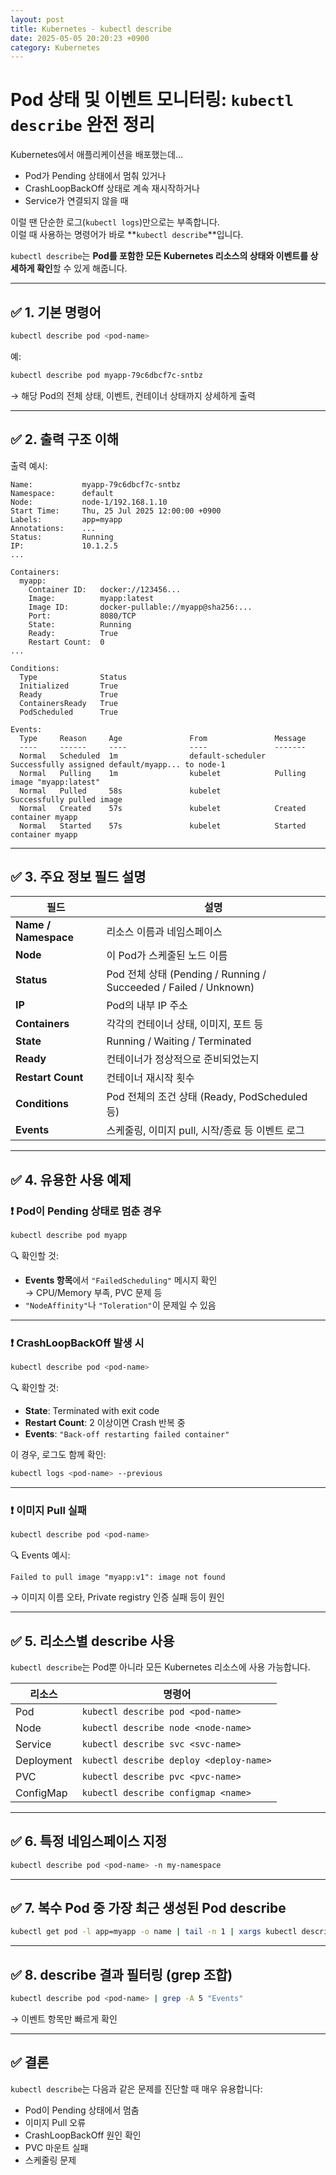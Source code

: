 ```yaml
---
layout: post
title: Kubernetes - kubectl describe
date: 2025-05-05 20:20:23 +0900
category: Kubernetes
---
```

# Pod 상태 및 이벤트 모니터링: `kubectl describe` 완전 정리

Kubernetes에서 애플리케이션을 배포했는데…

- Pod가 Pending 상태에서 멈춰 있거나  
- CrashLoopBackOff 상태로 계속 재시작하거나  
- Service가 연결되지 않을 때

이럴 땐 단순한 로그(`kubectl logs`)만으로는 부족합니다.  
이럴 때 사용하는 명령어가 바로 **`kubectl describe`**입니다.

`kubectl describe`는 **Pod를 포함한 모든 Kubernetes 리소스의 상태와 이벤트를 상세하게 확인**할 수 있게 해줍니다.

---

## ✅ 1. 기본 명령어

```bash
kubectl describe pod <pod-name>
```

예:

```bash
kubectl describe pod myapp-79c6dbcf7c-sntbz
```

→ 해당 Pod의 전체 상태, 이벤트, 컨테이너 상태까지 상세하게 출력

---

## ✅ 2. 출력 구조 이해

출력 예시:

```
Name:           myapp-79c6dbcf7c-sntbz
Namespace:      default
Node:           node-1/192.168.1.10
Start Time:     Thu, 25 Jul 2025 12:00:00 +0900
Labels:         app=myapp
Annotations:    ...
Status:         Running
IP:             10.1.2.5
...

Containers:
  myapp:
    Container ID:   docker://123456...
    Image:          myapp:latest
    Image ID:       docker-pullable://myapp@sha256:...
    Port:           8080/TCP
    State:          Running
    Ready:          True
    Restart Count:  0
...

Conditions:
  Type              Status
  Initialized       True
  Ready             True
  ContainersReady   True
  PodScheduled      True

Events:
  Type     Reason     Age               From               Message
  ----     ------     ----              ----               -------
  Normal   Scheduled  1m                default-scheduler  Successfully assigned default/myapp... to node-1
  Normal   Pulling    1m                kubelet            Pulling image "myapp:latest"
  Normal   Pulled     58s               kubelet            Successfully pulled image
  Normal   Created    57s               kubelet            Created container myapp
  Normal   Started    57s               kubelet            Started container myapp
```

---

## ✅ 3. 주요 정보 필드 설명

| 필드 | 설명 |
|------|------|
| **Name / Namespace** | 리소스 이름과 네임스페이스 |
| **Node** | 이 Pod가 스케줄된 노드 이름 |
| **Status** | Pod 전체 상태 (Pending / Running / Succeeded / Failed / Unknown) |
| **IP** | Pod의 내부 IP 주소 |
| **Containers** | 각각의 컨테이너 상태, 이미지, 포트 등 |
| **State** | Running / Waiting / Terminated |
| **Ready** | 컨테이너가 정상적으로 준비되었는지 |
| **Restart Count** | 컨테이너 재시작 횟수 |
| **Conditions** | Pod 전체의 조건 상태 (Ready, PodScheduled 등) |
| **Events** | 스케줄링, 이미지 pull, 시작/종료 등 이벤트 로그 |

---

## ✅ 4. 유용한 사용 예제

### ❗️ Pod이 Pending 상태로 멈춘 경우

```bash
kubectl describe pod myapp
```

🔍 확인할 것:

- **Events 항목**에서 `"FailedScheduling"` 메시지 확인  
  → CPU/Memory 부족, PVC 문제 등  
- `"NodeAffinity"`나 `"Toleration"`이 문제일 수 있음

---

### ❗️ CrashLoopBackOff 발생 시

```bash
kubectl describe pod <pod-name>
```

🔍 확인할 것:

- **State**: Terminated with exit code
- **Restart Count**: 2 이상이면 Crash 반복 중
- **Events**: `"Back-off restarting failed container"`

이 경우, 로그도 함께 확인:

```bash
kubectl logs <pod-name> --previous
```

---

### ❗️ 이미지 Pull 실패

```bash
kubectl describe pod <pod-name>
```

🔍 Events 예시:

```
Failed to pull image "myapp:v1": image not found
```

→ 이미지 이름 오타, Private registry 인증 실패 등이 원인

---

## ✅ 5. 리소스별 describe 사용

`kubectl describe`는 Pod뿐 아니라 모든 Kubernetes 리소스에 사용 가능합니다.

| 리소스 | 명령어 |
|--------|--------|
| Pod | `kubectl describe pod <pod-name>` |
| Node | `kubectl describe node <node-name>` |
| Service | `kubectl describe svc <svc-name>` |
| Deployment | `kubectl describe deploy <deploy-name>` |
| PVC | `kubectl describe pvc <pvc-name>` |
| ConfigMap | `kubectl describe configmap <name>` |

---

## ✅ 6. 특정 네임스페이스 지정

```bash
kubectl describe pod <pod-name> -n my-namespace
```

---

## ✅ 7. 복수 Pod 중 가장 최근 생성된 Pod describe

```bash
kubectl get pod -l app=myapp -o name | tail -n 1 | xargs kubectl describe
```

---

## ✅ 8. describe 결과 필터링 (grep 조합)

```bash
kubectl describe pod <pod-name> | grep -A 5 "Events"
```

→ 이벤트 항목만 빠르게 확인

---

## ✅ 결론

`kubectl describe`는 다음과 같은 문제를 진단할 때 매우 유용합니다:

- Pod이 Pending 상태에서 멈춤
- 이미지 Pull 오류
- CrashLoopBackOff 원인 확인
- PVC 마운트 실패
- 스케줄링 문제